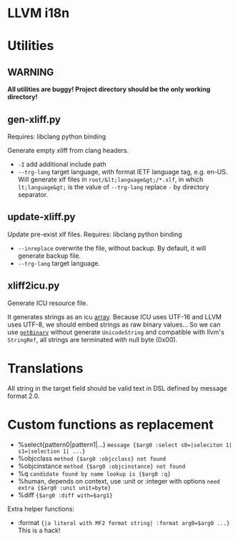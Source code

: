 # LLVM i18n

# Utilities

## WARNING

**All utilities are buggy! Project directory should be the only working directory!**

## gen-xliff.py

Requires: libclang python binding

Generate empty xliff from clang headers.

- `-I` add additional include path
- `--trg-lang` target language, with format IETF language tag, e.g. en-US.
  Will generate xlf files in `root/&lt;language&gt;/*.xlf`, in which `lt;language&gt;`
  is the value of `--trg-lang` replace `-` by directory separator.

## update-xliff.py
Update pre-exist xlf files.
Requires: libclang python binding
- `--inreplace` overwrite the file, without backup. By default, it will generate backup file.
- `--trg-lang` target language.

## xliff2icu.py
Generate ICU resource file.

It generates strings as an icu [array](https://unicode-org.github.io/icu/userguide/locale/resources.html#resources-syntax). Because ICU uses UTF-16 and LLVM uses UTF-8, we should
embed strings as raw binary values... So we can use [`getBinary`](https://unicode-org.github.io/icu-docs/apidoc/dev/icu4c/classicu_1_1ResourceBundle.html#aaae2b651bb12140df26afedcc841592a)
without generate `UnicodeString` and compatible with llvm's `StringRef`, all strings are terminated with null byte (0x00).

# Translations
All string in the target field should be valid text in DSL defined by message format 2.0.

# Custom functions as replacement

- %select{pattern0|pattern1|...}
  `message {$arg0 :select s0=|seleciton 1| s1=|selection 1| ...}`
- %objcclass
  `method {$arg0 :objcclass} not found`
- %objcinstance
  `method {$arg0 :objcinstance} not found`
- %q
  `candidate found by name lookup is {$arg0 :q}`
- %human, depends on context, use :unit or :integer with options
  `need extra {$arg0 :unit unit=byte}`
- %diff
  `{$arg0 :diff with=$arg1}`

Extra helper functions:
- :format
  `{|a literal with MF2 format string| :format arg0=$arg0 ...}`
  This is a hack!
